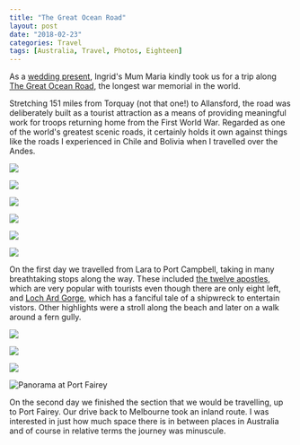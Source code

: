 ```yaml
---
title: "The Great Ocean Road"
layout: post
date: "2018-02-23"
categories: Travel
tags: [Australia, Travel, Photos, Eighteen]
---
```


As a [wedding present](articles/the-same-yet-different), Ingrid's Mum Maria kindly took us for a trip along [The Great Ocean Road](https://en.wikipedia.org/wiki/Great_Ocean_Road), the longest war memorial in the world.

Stretching 151 miles from Torquay (not that one!) to Allansford, the road was deliberately built as a tourist attraction as a means of providing meaningful work for troops returning home from the First World War. Regarded as one of the world's greatest scenic roads, it certainly holds it own against things like the roads I experienced in Chile and Bolivia when I travelled over the Andes.

![](/assets/images/great_ocean_road/great_ocean_road_01.jpg)

![](/assets/images/great_ocean_road/great_ocean_road_02.jpg)

![](/assets/images/great_ocean_road/great_ocean_road_03.jpg)

![](/assets/images/great_ocean_road/great_ocean_road_04.jpg)

![](/assets/images/great_ocean_road/great_ocean_road_05.jpg)

![](/assets/images/great_ocean_road/great_ocean_road_06.jpg)

On the first day we travelled from Lara to Port Campbell, taking in many breathtaking stops along the way. These included [the twelve apostles](https://en.wikipedia.org/wiki/The_Twelve_Apostles_(Victoria)), which are very popular with tourists even though there are only eight left, and [Loch Ard Gorge](https://en.wikipedia.org/wiki/Loch_Ard_Gorge), which has a fanciful tale of a shipwreck to entertain vistors. Other highlights were a stroll along the beach and later on a walk around a fern gully. 

![](/assets/images/great_ocean_road/great_ocean_road_07.jpg)

![](/assets/images/great_ocean_road/great_ocean_road_08.jpg)

![](/assets/images/great_ocean_road/great_ocean_road_09.jpg)

![Panorama at Port Fairey](/assets/images/great_ocean_road/great_ocean_road_10.jpg)

On the second day we finished the section that we would be travelling, up to Port Fairey. Our drive back to Melbourne took an inland route. I was interested in just how much space there is in between places in Australia and of course in relative terms the journey was minuscule. 